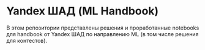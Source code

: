# Yandex ШАД (ML Handbook)

В этом репозитории представлены решения и проработанные notebooks для handbook от Yandex ШАД по направлению ML (в том числе решения для контестов). 